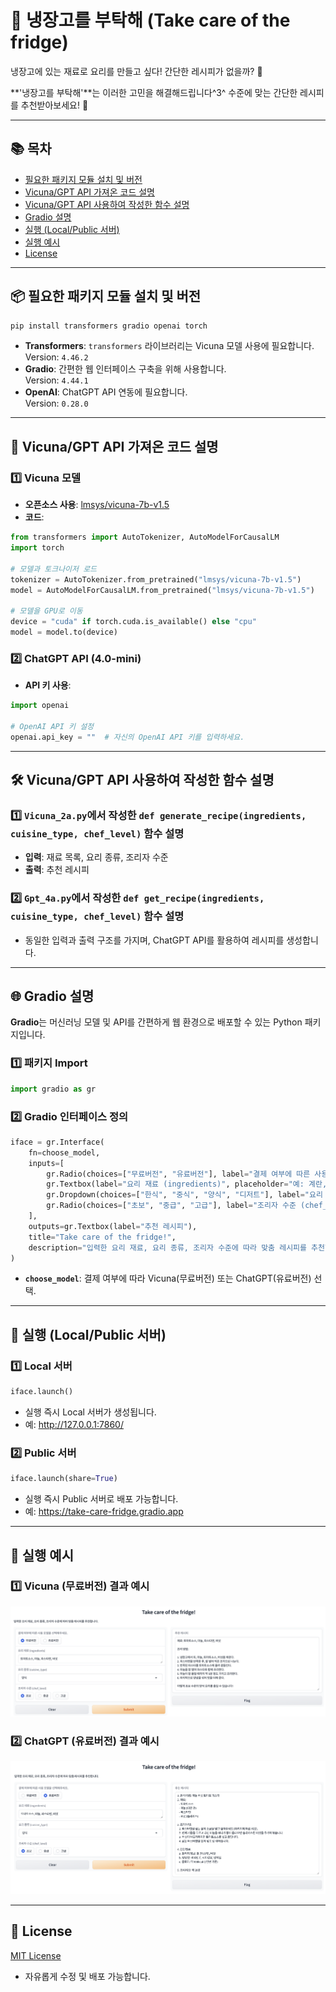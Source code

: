 # 🥗 냉장고를 부탁해 (Take care of the fridge)

냉장고에 있는 재료로 요리를 만들고 싶다! 간단한 레시피가 없을까? 🤔

**'냉장고를 부탁해'**는 이러한 고민을 해결해드립니다^3^ 수준에 맞는 간단한 레시피를 추천받아보세요! 🍳

---

## 📚 목차

- <a href="#required-packages">필요한 패키지 모듈 설치 및 버전</a>
- <a href="#vicuna-gpt-api">Vicuna/GPT API 가져온 코드 설명</a>
- <a href="#functions">Vicuna/GPT API 사용하여 작성한 함수 설명</a>
- <a href="#gradio">Gradio 설명</a>
- <a href="#execution">실행 (Local/Public 서버)</a>
- <a href="#execution-examples">실행 예시</a>
- <a href="#license">License</a>

---

<h2 id="required-packages">📦 필요한 패키지 모듈 설치 및 버전</h2>

```bash
pip install transformers gradio openai torch
```

- **Transformers**: `transformers` 라이브러리는 Vicuna 모델 사용에 필요합니다.  
    Version: `4.46.2`
- **Gradio**: 간편한 웹 인터페이스 구축을 위해 사용합니다.  
    Version: `4.44.1`
- **OpenAI**: ChatGPT API 연동에 필요합니다.  
    Version: `0.28.0`


---

<h2 id="vicuna-gpt-api">🧠 Vicuna/GPT API 가져온 코드 설명</h2>

### 1️⃣ Vicuna 모델

- **오픈소스 사용**: [lmsys/vicuna-7b-v1.5](https://huggingface.co/lmsys/vicuna-7b-v1.5)
- **코드**:

```python
from transformers import AutoTokenizer, AutoModelForCausalLM
import torch

# 모델과 토크나이저 로드
tokenizer = AutoTokenizer.from_pretrained("lmsys/vicuna-7b-v1.5")
model = AutoModelForCausalLM.from_pretrained("lmsys/vicuna-7b-v1.5")

# 모델을 GPU로 이동
device = "cuda" if torch.cuda.is_available() else "cpu"
model = model.to(device)
```

### 2️⃣ ChatGPT API (4.0-mini)

- **API 키 사용**:

```python
import openai

# OpenAI API 키 설정
openai.api_key = ""  # 자신의 OpenAI API 키를 입력하세요.
```

---

<h2 id="functions">🛠 Vicuna/GPT API 사용하여 작성한 함수 설명</h2>

### 1️⃣ `Vicuna_2a.py`에서 작성한 `def generate_recipe(ingredients, cuisine_type, chef_level)` 함수 설명

- **입력**: 재료 목록, 요리 종류, 조리자 수준
- **출력**: 추천 레시피

### 2️⃣ `Gpt_4a.py`에서 작성한 `def get_recipe(ingredients, cuisine_type, chef_level)` 함수 설명

- 동일한 입력과 출력 구조를 가지며, ChatGPT API를 활용하여 레시피를 생성합니다.

---

<h2 id="gradio">🌐 Gradio 설명</h2>

**Gradio**는 머신러닝 모델 및 API를 간편하게 웹 환경으로 배포할 수 있는 Python 패키지입니다.

### 1️⃣ 패키지 Import

```python
import gradio as gr
```

### 2️⃣ Gradio 인터페이스 정의

```python
iface = gr.Interface(
    fn=choose_model,
    inputs=[
        gr.Radio(choices=["무료버전", "유료버전"], label="결제 여부에 따른 사용 모델을 선택해주세요.", value="무료버전"),
        gr.Textbox(label="요리 재료 (ingredients)", placeholder="예: 계란, 우유, 당근"),
        gr.Dropdown(choices=["한식", "중식", "양식", "디저트"], label="요리 종류 (cuisine_type)", value="한식"),
        gr.Radio(choices=["초보", "중급", "고급"], label="조리자 수준 (chef_level)", value="초보")
    ],
    outputs=gr.Textbox(label="추천 레시피"),
    title="Take care of the fridge!",
    description="입력한 요리 재료, 요리 종류, 조리자 수준에 따라 맞춤 레시피를 추천합니다."
)
```

- **`choose_model`**: 결제 여부에 따라 Vicuna(무료버전) 또는 ChatGPT(유료버전) 선택.

---

<h2 id="execution">🚀 실행 (Local/Public 서버)</h2>

### 1️⃣ Local 서버

```python
iface.launch()
```

- 실행 즉시 Local 서버가 생성됩니다.
- 예: http://127.0.0.1:7860/

### 2️⃣ Public 서버

```python
iface.launch(share=True)
```

- 실행 즉시 Public 서버로 배포 가능합니다.
- 예: https://take-care-fridge.gradio.app

---

<h2 id="execution-examples">📸 실행 예시</h2>

### 1️⃣ Vicuna (무료버전) 결과 예시
![Vicuna 예시](images/vicuna_example.png)

### 2️⃣ ChatGPT (유료버전) 결과 예시
![ChatGPT 예시](images/chatgpt_example.png)

---
<h2 id="license">📜 License</h2>

[MIT License](LICENSE)

- 자유롭게 수정 및 배포 가능합니다.
